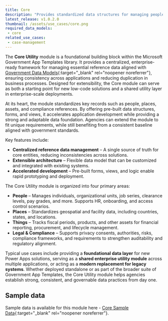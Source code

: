 ```yaml
---
title: Core
description: "Provides standardized data structures for managing people, places, assets, and compliance information in government-focused solutions."
latest_release: v1.0.2.0
thumbnail: /assets/use_cases/core.png
required_data_models:
 - core
related_use_cases:
 - case-management
---
```


The **Core Utility** module is a foundational building block within the Microsoft Government App Templates library. It provides a centralized, enterprise-ready framework for managing essential reference data aligned with [Government Data Models](https://github.com/microsoft/gov-datamodels){:target="_blank" rel="noopener noreferrer"}, ensuring consistency across applications and reducing duplication in business processes. Designed for extensibility, the Core module can serve as both a starting point for new low-code solutions and a shared utility layer in enterprise-scale deployments.

At its heart, the module standardizes key records such as people, places, assets, and compliance references. By offering pre-built data structures, forms, and views, it accelerates application development while providing a strong and adaptable data foundation. Agencies can extend the module to fit unique requirements, while still benefiting from a consistent baseline aligned with government standards.

Key features include:

* **Centralized reference data management** – A single source of truth for core entities, reducing inconsistencies across solutions.
* **Extensible architecture** – Flexible data model that can be customized and integrated with existing systems.
* **Accelerated development** – Pre-built forms, views, and logic enable rapid prototyping and deployment.

The Core Utility module is organized into four primary areas:

* **People** – Manages individuals, organizational units, job series, clearance levels, pay grades, and more. Supports HR, onboarding, and access control scenarios.
* **Places** – Standardizes geospatial and facility data, including countries, states, and locations.
* **Things** – Tracks fiscal periods, products, and other assets for financial reporting, procurement, and lifecycle management.
* **Legal & Compliance** – Supports privacy consents, authorities, risks, compliance frameworks, and requirements to strengthen auditability and regulatory alignment.

Typical use cases include providing a **foundational data layer** for new Power Apps solutions, serving as a **shared enterprise utility module** across multiple applications, or acting as a **modern replacement for legacy systems**. Whether deployed standalone or as part of the broader suite of Government App Templates, the Core Utility module helps agencies establish strong, consistent, and governable data practices from day one.

## Sample data

Sample data is available for this module here - [Core Sample Data](https://github.com/microsoft/gov-apptemplates/tree/main/federal/core/sample-data){:target="_blank" rel="noopener noreferrer"}.
